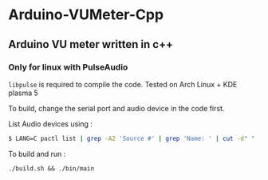 # Arduino-VUMeter-Cpp

## Arduino VU meter written in c++
### Only for linux with PulseAudio

```libpulse``` is required to compile the code.
Tested on Arch Linux + KDE plasma 5

To build, change the serial port and audio device in the code first.

List Audio devices using :
```bash
$ LANG=C pactl list | grep -A2 'Source #' | grep 'Name: ' | cut -d" " -f2
```
To build and run :
```
./build.sh && ./bin/main
```
